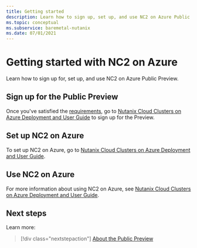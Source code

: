 ```yaml
---
title: Getting started
description: Learn how to sign up, set up, and use NC2 on Azure Public Preview.
ms.topic: conceptual
ms.subservice: baremetal-nutanix
ms.date: 07/01/2021
---
```


# Getting started with NC2 on Azure

Learn how to sign up for, set up, and use NC2 on Azure Public Preview.

## Sign up for the Public Preview

Once you've satisfied the [requirements](requirements.md), go to [Nutanix Cloud Clusters
on Azure Deployment
and User Guide](https://download.nutanix.com/documentation/hosted/Nutanix-Cloud-Clusters-Azure.pdf) to sign up for the Preview.

## Set up NC2 on Azure

To set up NC2 on Azure, go to [Nutanix Cloud Clusters
on Azure Deployment and User Guide](https://download.nutanix.com/documentation/hosted/Nutanix-Cloud-Clusters-Azure.pdf).

## Use NC2 on Azure

For more information about using NC2 on Azure, see [Nutanix Cloud Clusters
on Azure Deployment
and User Guide](https://download.nutanix.com/documentation/hosted/Nutanix-Cloud-Clusters-Azure.pdf).

## Next steps

Learn more:

> [!div class="nextstepaction"]
> [About the Public Preview](about-the-public-preview.md)
